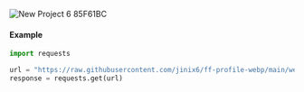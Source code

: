 ![New Project 6  85F61BC](https://github.com/jinix6/ff-profile-webp/assets/135565126/a40425aa-dd9c-42ba-a867-448d5e3f5906)


#### Example
```python
import requests

url = "https://raw.githubusercontent.com/jinix6/ff-profile-webp/main/webp/<AVATAR/BANNER ID>.webp"
response = requests.get(url)
```

